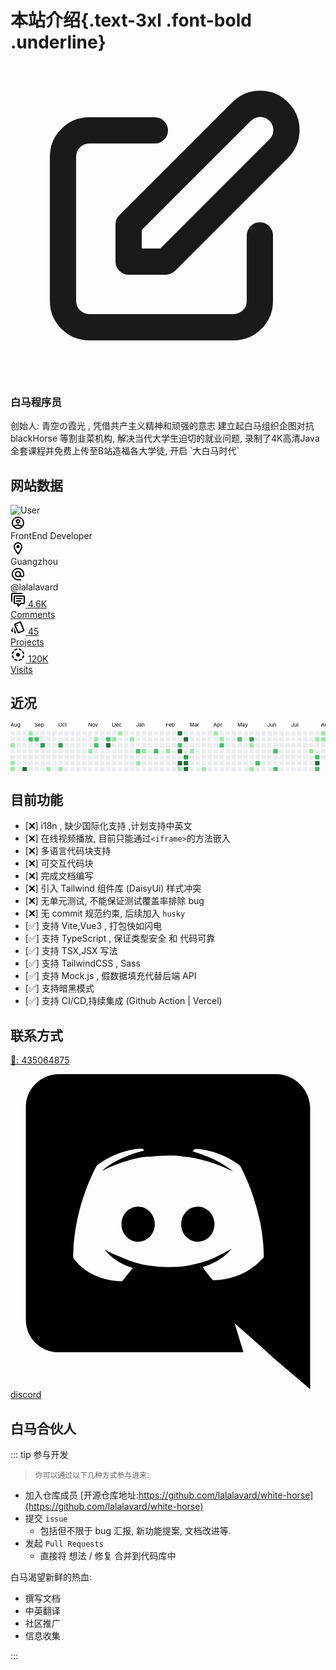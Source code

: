 # 本站介绍{.text-3xl .font-bold .underline}

<div class="my-8 max-w-xs rounded-lg bg-white px-6 py-8 shadow-xl ring-1 ring-slate-900/5 dark:bg-slate-800">
  <div>
    <span class="inline-flex items-center justify-center rounded-md bg-indigo-500 p-2 shadow-lg">
      <svg xmlns="http://www.w3.org/2000/svg" class="h-6 w-6 text-white" fill="none" viewBox="0 0 24 24" stroke="currentColor" stroke-width="2"><path stroke-linecap="round" stroke-linejoin="round" d="M11 5H6a2 2 0 00-2 2v11a2 2 0 002 2h11a2 2 0 002-2v-5m-1.414-9.414a2 2 0 112.828 2.828L11.828 15H9v-2.828l8.586-8.586z" /></svg>
    </span>
  </div>
  <h3 class="mt-5 text-base font-medium tracking-tight text-slate-900 dark:text-white">白马程序员</h3>
  <p class="mt-2 text-sm text-slate-500 dark:text-slate-400">创始人: 青空の霞光 , 凭借共产主义精神和顽强的意志 建立起白马组织企图对抗 blackHorse 等割韭菜机构, 解决当代大学生迫切的就业问题,  录制了<span class="text-lg text-black font-bold">4K高清Java全套课程</span>并免费上传至B站造福各大学徒, 开启 `大白马时代` </p>
</div>

## 网站数据

<div class="flex flex-row rounded-lg border border-gray-200/80 bg-white p-6">
    <div class="relative">
      <img class="w-40 h-30 rounded-md object-cover" src="https://aliyun-bucket1.oss-cn-guangzhou.aliyuncs.com/animate/avatar.jpg"
        alt="User" />
      <div
        class="absolute -right-3 bottom-5 h-5 w-5 sm:top-2 rounded-full border-4 border-white bg-green-400 sm:invisible md:visible"
        title="User is online"></div>
    </div>
    <div class="flex flex-col px-6">
      <div class="my-2 flex flex-row space-x-2">
        <div class="flex flex-row">
          <svg class="mr-2 h-4 w-4 fill-gray-500/80" xmlns="http://www.w3.org/2000/svg"
            xmlns:xlink="http://www.w3.org/1999/xlink" version="1.1" width="24" height="24" viewBox="0 0 24 24">
            <path
              d="M12,2A10,10 0 0,0 2,12A10,10 0 0,0 12,22A10,10 0 0,0 22,12A10,10 0 0,0 12,2M7.07,18.28C7.5,17.38 10.12,16.5 12,16.5C13.88,16.5 16.5,17.38 16.93,18.28C15.57,19.36 13.86,20 12,20C10.14,20 8.43,19.36 7.07,18.28M18.36,16.83C16.93,15.09 13.46,14.5 12,14.5C10.54,14.5 7.07,15.09 5.64,16.83C4.62,15.5 4,13.82 4,12C4,7.59 7.59,4 12,4C16.41,4 20,7.59 20,12C20,13.82 19.38,15.5 18.36,16.83M12,6C10.06,6 8.5,7.56 8.5,9.5C8.5,11.44 10.06,13 12,13C13.94,13 15.5,11.44 15.5,9.5C15.5,7.56 13.94,6 12,6M12,11A1.5,1.5 0 0,1 10.5,9.5A1.5,1.5 0 0,1 12,8A1.5,1.5 0 0,1 13.5,9.5A1.5,1.5 0 0,1 12,11Z" />
            </svg>
          <div class="text-xs text-gray-400/80 hover:text-gray-400">FrontEnd Developer</div>
        </div>
        <div class="flex flex-row">
          <svg class="mr-2 h-4 w-4 fill-gray-500/80" xmlns="http://www.w3.org/2000/svg"
            xmlns:xlink="http://www.w3.org/1999/xlink" version="1.1" width="24" height="24" viewBox="0 0 24 24">
            <path
              d="M12,6.5A2.5,2.5 0 0,1 14.5,9A2.5,2.5 0 0,1 12,11.5A2.5,2.5 0 0,1 9.5,9A2.5,2.5 0 0,1 12,6.5M12,2A7,7 0 0,1 19,9C19,14.25 12,22 12,22C12,22 5,14.25 5,9A7,7 0 0,1 12,2M12,4A5,5 0 0,0 7,9C7,10 7,12 12,18.71C17,12 17,10 17,9A5,5 0 0,0 12,4Z" />
            </svg>
          <div class="text-xs text-gray-400/80 hover:text-gray-400">Guangzhou</div>
        </div>
        <div class="flex flex-row">
          <svg class="mr-2 h-4 w-4 fill-gray-500/80" xmlns="http://www.w3.org/2000/svg"
            xmlns:xlink="http://www.w3.org/1999/xlink" version="1.1" width="24" height="24" viewBox="0 0 24 24">
            <path
              d="M12,15C12.81,15 13.5,14.7 14.11,14.11C14.7,13.5 15,12.81 15,12C15,11.19 14.7,10.5 14.11,9.89C13.5,9.3 12.81,9 12,9C11.19,9 10.5,9.3 9.89,9.89C9.3,10.5 9,11.19 9,12C9,12.81 9.3,13.5 9.89,14.11C10.5,14.7 11.19,15 12,15M12,2C14.75,2 17.1,3 19.05,4.95C21,6.9 22,9.25 22,12V13.45C22,14.45 21.65,15.3 21,16C20.3,16.67 19.5,17 18.5,17C17.3,17 16.31,16.5 15.56,15.5C14.56,16.5 13.38,17 12,17C10.63,17 9.45,16.5 8.46,15.54C7.5,14.55 7,13.38 7,12C7,10.63 7.5,9.45 8.46,8.46C9.45,7.5 10.63,7 12,7C13.38,7 14.55,7.5 15.54,8.46C16.5,9.45 17,10.63 17,12V13.45C17,13.86 17.16,14.22 17.46,14.53C17.76,14.84 18.11,15 18.5,15C18.92,15 19.27,14.84 19.57,14.53C19.87,14.22 20,13.86 20,13.45V12C20,9.81 19.23,7.93 17.65,6.35C16.07,4.77 14.19,4 12,4C9.81,4 7.93,4.77 6.35,6.35C4.77,7.93 4,9.81 4,12C4,14.19 4.77,16.07 6.35,17.65C7.93,19.23 9.81,20 12,20H17V22H12C9.25,22 6.9,21 4.95,19.05C3,17.1 2,14.75 2,12C2,9.25 3,6.9 4.95,4.95C6.9,3 9.25,2 12,2Z" />
            </svg>
          <div class="text-xs text-gray-400/80 hover:text-gray-400">@lalalavard</div>
        </div>
      </div>
      <div class="mt-2 flex flex-row items-center space-x-5">
        <a href="#"
          class="flex h-20 w-40 flex-col items-center justify-center rounded-md border border-dashed border-gray-200 transition-colors duration-100 ease-in-out hover:border-gray-400/80">
          <div class="flex flex-row items-center justify-center">
            <svg class="mr-3 fill-gray-500/95" xmlns="http://www.w3.org/2000/svg"
              xmlns:xlink="http://www.w3.org/1999/xlink" version="1.1" width="24" height="24" viewBox="0 0 24 24">
              <path
                d="M12,23A1,1 0 0,1 11,22V19H7A2,2 0 0,1 5,17V7A2,2 0 0,1 7,5H21A2,2 0 0,1 23,7V17A2,2 0 0,1 21,19H16.9L13.2,22.71C13,22.89 12.76,23 12.5,23H12M13,17V20.08L16.08,17H21V7H7V17H13M3,15H1V3A2,2 0 0,1 3,1H19V3H3V15M9,9H19V11H9V9M9,13H17V15H9V13Z" />
              </svg>
            <span class="font-bold text-gray-600"> 4.6K </span>
          </div>
          <div class="mt-2 text-sm text-gray-400">Comments</div>
        </a>
        <a href="#"
          class="flex h-20 w-40 flex-col items-center justify-center rounded-md border border-dashed border-gray-200 transition-colors duration-100 ease-in-out hover:border-gray-400/80">
          <div class="flex flex-row items-center justify-center">
            <svg class="mr-3 fill-gray-500/95" xmlns="http://www.w3.org/2000/svg"
              xmlns:xlink="http://www.w3.org/1999/xlink" version="1.1" width="24" height="24" viewBox="0 0 24 24">
              <path
                d="M2.5 19.6L3.8 20.2V11.2L1.4 17C1 18.1 1.5 19.2 2.5 19.6M15.2 4.8L20.2 16.8L12.9 19.8L7.9 7.9V7.8L15.2 4.8M15.3 2.8C15 2.8 14.8 2.8 14.5 2.9L7.1 6C6.4 6.3 5.9 7 5.9 7.8C5.9 8 5.9 8.3 6 8.6L11 20.5C11.3 21.3 12 21.7 12.8 21.7C13.1 21.7 13.3 21.7 13.6 21.6L21 18.5C22 18.1 22.5 16.9 22.1 15.9L17.1 4C16.8 3.2 16 2.8 15.3 2.8M10.5 9.9C9.9 9.9 9.5 9.5 9.5 8.9S9.9 7.9 10.5 7.9C11.1 7.9 11.5 8.4 11.5 8.9S11.1 9.9 10.5 9.9M5.9 19.8C5.9 20.9 6.8 21.8 7.9 21.8H9.3L5.9 13.5V19.8Z" />
              </svg>
            <span class="font-bold text-gray-600"> 45 </span>
          </div>
          <div class="mt-2 text-sm text-gray-400">Projects</div>
        </a>
        <a href="#"
          class="flex h-20 w-40 flex-col items-center justify-center rounded-md border border-dashed border-gray-200 transition-colors duration-100 ease-in-out hover:border-gray-400/80">
          <div class="flex flex-row items-center justify-center">
            <svg class="mr-3 fill-gray-500/95" xmlns="http://www.w3.org/2000/svg"
              xmlns:xlink="http://www.w3.org/1999/xlink" version="1.1" width="24" height="24" viewBox="0 0 24 24">
              <path
                d="M5.68,19.74C7.16,20.95 9,21.75 11,21.95V19.93C9.54,19.75 8.21,19.17 7.1,18.31M13,19.93V21.95C15,21.75 16.84,20.95 18.32,19.74L16.89,18.31C15.79,19.17 14.46,19.75 13,19.93M18.31,16.9L19.74,18.33C20.95,16.85 21.75,15 21.95,13H19.93C19.75,14.46 19.17,15.79 18.31,16.9M15,12A3,3 0 0,0 12,9A3,3 0 0,0 9,12A3,3 0 0,0 12,15A3,3 0 0,0 15,12M4.07,13H2.05C2.25,15 3.05,16.84 4.26,18.32L5.69,16.89C4.83,15.79 4.25,14.46 4.07,13M5.69,7.1L4.26,5.68C3.05,7.16 2.25,9 2.05,11H4.07C4.25,9.54 4.83,8.21 5.69,7.1M19.93,11H21.95C21.75,9 20.95,7.16 19.74,5.68L18.31,7.1C19.17,8.21 19.75,9.54 19.93,11M18.32,4.26C16.84,3.05 15,2.25 13,2.05V4.07C14.46,4.25 15.79,4.83 16.9,5.69M11,4.07V2.05C9,2.25 7.16,3.05 5.68,4.26L7.1,5.69C8.21,4.83 9.54,4.25 11,4.07Z" />
              </svg>
            <span class="font-bold text-gray-600">120K </span>
          </div>
          <div class="mt-2 text-sm text-gray-400">Visits</div>
        </a>
      </div>
    </div>
  </div>

<Links />

## 近况

<!-- 需要引入React, 'react-github-calendar' -->

<svg width="844" height="130" viewBox="0 0 844 130" class="react-activity-calendar__calendar styles_calendar__1s6ps"><g class="react-activity-calendar__legend-month" style="font-size: 14px;"><text x="0" alignment-baseline="hanging">Aug</text><text x="64" alignment-baseline="hanging">Sep</text><text x="128" alignment-baseline="hanging">Oct</text><text x="208" alignment-baseline="hanging">Nov</text><text x="272" alignment-baseline="hanging">Dec</text><text x="336" alignment-baseline="hanging">Jan</text><text x="416" alignment-baseline="hanging">Feb</text><text x="480" alignment-baseline="hanging">Mar</text><text x="544" alignment-baseline="hanging">Apr</text><text x="608" alignment-baseline="hanging">May</text><text x="688" alignment-baseline="hanging">Jun</text><text x="752" alignment-baseline="hanging">Jul</text><text x="832" alignment-baseline="hanging">Aug</text></g><g transform="translate(0, 0)"><rect x="0" y="22" width="12" height="12" fill="#ebedf0" rx="2" ry="2" class="styles_block__1oBAV" data-date="2021-08-08"></rect><rect x="0" y="38" width="12" height="12" fill="#ebedf0" rx="2" ry="2" class="styles_block__1oBAV" data-date="2021-08-09"></rect><rect x="0" y="54" width="12" height="12" fill="#9be9a8" rx="2" ry="2" class="styles_block__1oBAV" data-date="2021-08-10"></rect><rect x="0" y="70" width="12" height="12" fill="#ebedf0" rx="2" ry="2" class="styles_block__1oBAV" data-date="2021-08-11"></rect><rect x="0" y="86" width="12" height="12" fill="#ebedf0" rx="2" ry="2" class="styles_block__1oBAV" data-date="2021-08-12"></rect><rect x="0" y="102" width="12" height="12" fill="#9be9a8" rx="2" ry="2" class="styles_block__1oBAV" data-date="2021-08-13"></rect><rect x="0" y="118" width="12" height="12" fill="#9be9a8" rx="2" ry="2" class="styles_block__1oBAV" data-date="2021-08-14"></rect></g><g transform="translate(16, 0)"><rect x="0" y="22" width="12" height="12" fill="#ebedf0" rx="2" ry="2" class="styles_block__1oBAV" data-date="2021-08-15"></rect><rect x="0" y="38" width="12" height="12" fill="#ebedf0" rx="2" ry="2" class="styles_block__1oBAV" data-date="2021-08-16"></rect><rect x="0" y="54" width="12" height="12" fill="#ebedf0" rx="2" ry="2" class="styles_block__1oBAV" data-date="2021-08-17"></rect><rect x="0" y="70" width="12" height="12" fill="#ebedf0" rx="2" ry="2" class="styles_block__1oBAV" data-date="2021-08-18"></rect><rect x="0" y="86" width="12" height="12" fill="#ebedf0" rx="2" ry="2" class="styles_block__1oBAV" data-date="2021-08-19"></rect><rect x="0" y="102" width="12" height="12" fill="#ebedf0" rx="2" ry="2" class="styles_block__1oBAV" data-date="2021-08-20"></rect><rect x="0" y="118" width="12" height="12" fill="#ebedf0" rx="2" ry="2" class="styles_block__1oBAV" data-date="2021-08-21"></rect></g><g transform="translate(32, 0)"><rect x="0" y="22" width="12" height="12" fill="#ebedf0" rx="2" ry="2" class="styles_block__1oBAV" data-date="2021-08-22"></rect><rect x="0" y="38" width="12" height="12" fill="#ebedf0" rx="2" ry="2" class="styles_block__1oBAV" data-date="2021-08-23"></rect><rect x="0" y="54" width="12" height="12" fill="#ebedf0" rx="2" ry="2" class="styles_block__1oBAV" data-date="2021-08-24"></rect><rect x="0" y="70" width="12" height="12" fill="#ebedf0" rx="2" ry="2" class="styles_block__1oBAV" data-date="2021-08-25"></rect><rect x="0" y="86" width="12" height="12" fill="#ebedf0" rx="2" ry="2" class="styles_block__1oBAV" data-date="2021-08-26"></rect><rect x="0" y="102" width="12" height="12" fill="#ebedf0" rx="2" ry="2" class="styles_block__1oBAV" data-date="2021-08-27"></rect><rect x="0" y="118" width="12" height="12" fill="#216e39" rx="2" ry="2" class="styles_block__1oBAV" data-date="2021-08-28"></rect></g><g transform="translate(48, 0)"><rect x="0" y="22" width="12" height="12" fill="#9be9a8" rx="2" ry="2" class="styles_block__1oBAV" data-date="2021-08-29"></rect><rect x="0" y="38" width="12" height="12" fill="#40c463" rx="2" ry="2" class="styles_block__1oBAV" data-date="2021-08-30"></rect><rect x="0" y="54" width="12" height="12" fill="#ebedf0" rx="2" ry="2" class="styles_block__1oBAV" data-date="2021-08-31"></rect><rect x="0" y="70" width="12" height="12" fill="#ebedf0" rx="2" ry="2" class="styles_block__1oBAV" data-date="2021-09-01"></rect><rect x="0" y="86" width="12" height="12" fill="#ebedf0" rx="2" ry="2" class="styles_block__1oBAV" data-date="2021-09-02"></rect><rect x="0" y="102" width="12" height="12" fill="#ebedf0" rx="2" ry="2" class="styles_block__1oBAV" data-date="2021-09-03"></rect><rect x="0" y="118" width="12" height="12" fill="#ebedf0" rx="2" ry="2" class="styles_block__1oBAV" data-date="2021-09-04"></rect></g><g transform="translate(64, 0)"><rect x="0" y="22" width="12" height="12" fill="#ebedf0" rx="2" ry="2" class="styles_block__1oBAV" data-date="2021-09-05"></rect><rect x="0" y="38" width="12" height="12" fill="#40c463" rx="2" ry="2" class="styles_block__1oBAV" data-date="2021-09-06"></rect><rect x="0" y="54" width="12" height="12" fill="#ebedf0" rx="2" ry="2" class="styles_block__1oBAV" data-date="2021-09-07"></rect><rect x="0" y="70" width="12" height="12" fill="#ebedf0" rx="2" ry="2" class="styles_block__1oBAV" data-date="2021-09-08"></rect><rect x="0" y="86" width="12" height="12" fill="#ebedf0" rx="2" ry="2" class="styles_block__1oBAV" data-date="2021-09-09"></rect><rect x="0" y="102" width="12" height="12" fill="#ebedf0" rx="2" ry="2" class="styles_block__1oBAV" data-date="2021-09-10"></rect><rect x="0" y="118" width="12" height="12" fill="#ebedf0" rx="2" ry="2" class="styles_block__1oBAV" data-date="2021-09-11"></rect></g><g transform="translate(80, 0)"><rect x="0" y="22" width="12" height="12" fill="#ebedf0" rx="2" ry="2" class="styles_block__1oBAV" data-date="2021-09-12"></rect><rect x="0" y="38" width="12" height="12" fill="#ebedf0" rx="2" ry="2" class="styles_block__1oBAV" data-date="2021-09-13"></rect><rect x="0" y="54" width="12" height="12" fill="#30a14e" rx="2" ry="2" class="styles_block__1oBAV" data-date="2021-09-14"></rect><rect x="0" y="70" width="12" height="12" fill="#ebedf0" rx="2" ry="2" class="styles_block__1oBAV" data-date="2021-09-15"></rect><rect x="0" y="86" width="12" height="12" fill="#ebedf0" rx="2" ry="2" class="styles_block__1oBAV" data-date="2021-09-16"></rect><rect x="0" y="102" width="12" height="12" fill="#ebedf0" rx="2" ry="2" class="styles_block__1oBAV" data-date="2021-09-17"></rect><rect x="0" y="118" width="12" height="12" fill="#ebedf0" rx="2" ry="2" class="styles_block__1oBAV" data-date="2021-09-18"></rect></g><g transform="translate(96, 0)"><rect x="0" y="22" width="12" height="12" fill="#ebedf0" rx="2" ry="2" class="styles_block__1oBAV" data-date="2021-09-19"></rect><rect x="0" y="38" width="12" height="12" fill="#ebedf0" rx="2" ry="2" class="styles_block__1oBAV" data-date="2021-09-20"></rect><rect x="0" y="54" width="12" height="12" fill="#ebedf0" rx="2" ry="2" class="styles_block__1oBAV" data-date="2021-09-21"></rect><rect x="0" y="70" width="12" height="12" fill="#ebedf0" rx="2" ry="2" class="styles_block__1oBAV" data-date="2021-09-22"></rect><rect x="0" y="86" width="12" height="12" fill="#ebedf0" rx="2" ry="2" class="styles_block__1oBAV" data-date="2021-09-23"></rect><rect x="0" y="102" width="12" height="12" fill="#ebedf0" rx="2" ry="2" class="styles_block__1oBAV" data-date="2021-09-24"></rect><rect x="0" y="118" width="12" height="12" fill="#9be9a8" rx="2" ry="2" class="styles_block__1oBAV" data-date="2021-09-25"></rect></g><g transform="translate(112, 0)"><rect x="0" y="22" width="12" height="12" fill="#ebedf0" rx="2" ry="2" class="styles_block__1oBAV" data-date="2021-09-26"></rect><rect x="0" y="38" width="12" height="12" fill="#ebedf0" rx="2" ry="2" class="styles_block__1oBAV" data-date="2021-09-27"></rect><rect x="0" y="54" width="12" height="12" fill="#ebedf0" rx="2" ry="2" class="styles_block__1oBAV" data-date="2021-09-28"></rect><rect x="0" y="70" width="12" height="12" fill="#ebedf0" rx="2" ry="2" class="styles_block__1oBAV" data-date="2021-09-29"></rect><rect x="0" y="86" width="12" height="12" fill="#ebedf0" rx="2" ry="2" class="styles_block__1oBAV" data-date="2021-09-30"></rect><rect x="0" y="102" width="12" height="12" fill="#ebedf0" rx="2" ry="2" class="styles_block__1oBAV" data-date="2021-10-01"></rect><rect x="0" y="118" width="12" height="12" fill="#ebedf0" rx="2" ry="2" class="styles_block__1oBAV" data-date="2021-10-02"></rect></g><g transform="translate(128, 0)"><rect x="0" y="22" width="12" height="12" fill="#ebedf0" rx="2" ry="2" class="styles_block__1oBAV" data-date="2021-10-03"></rect><rect x="0" y="38" width="12" height="12" fill="#ebedf0" rx="2" ry="2" class="styles_block__1oBAV" data-date="2021-10-04"></rect><rect x="0" y="54" width="12" height="12" fill="#30a14e" rx="2" ry="2" class="styles_block__1oBAV" data-date="2021-10-05"></rect><rect x="0" y="70" width="12" height="12" fill="#ebedf0" rx="2" ry="2" class="styles_block__1oBAV" data-date="2021-10-06"></rect><rect x="0" y="86" width="12" height="12" fill="#ebedf0" rx="2" ry="2" class="styles_block__1oBAV" data-date="2021-10-07"></rect><rect x="0" y="102" width="12" height="12" fill="#ebedf0" rx="2" ry="2" class="styles_block__1oBAV" data-date="2021-10-08"></rect><rect x="0" y="118" width="12" height="12" fill="#9be9a8" rx="2" ry="2" class="styles_block__1oBAV" data-date="2021-10-09"></rect></g><g transform="translate(144, 0)"><rect x="0" y="22" width="12" height="12" fill="#ebedf0" rx="2" ry="2" class="styles_block__1oBAV" data-date="2021-10-10"></rect><rect x="0" y="38" width="12" height="12" fill="#ebedf0" rx="2" ry="2" class="styles_block__1oBAV" data-date="2021-10-11"></rect><rect x="0" y="54" width="12" height="12" fill="#ebedf0" rx="2" ry="2" class="styles_block__1oBAV" data-date="2021-10-12"></rect><rect x="0" y="70" width="12" height="12" fill="#ebedf0" rx="2" ry="2" class="styles_block__1oBAV" data-date="2021-10-13"></rect><rect x="0" y="86" width="12" height="12" fill="#ebedf0" rx="2" ry="2" class="styles_block__1oBAV" data-date="2021-10-14"></rect><rect x="0" y="102" width="12" height="12" fill="#ebedf0" rx="2" ry="2" class="styles_block__1oBAV" data-date="2021-10-15"></rect><rect x="0" y="118" width="12" height="12" fill="#ebedf0" rx="2" ry="2" class="styles_block__1oBAV" data-date="2021-10-16"></rect></g><g transform="translate(160, 0)"><rect x="0" y="22" width="12" height="12" fill="#ebedf0" rx="2" ry="2" class="styles_block__1oBAV" data-date="2021-10-17"></rect><rect x="0" y="38" width="12" height="12" fill="#ebedf0" rx="2" ry="2" class="styles_block__1oBAV" data-date="2021-10-18"></rect><rect x="0" y="54" width="12" height="12" fill="#ebedf0" rx="2" ry="2" class="styles_block__1oBAV" data-date="2021-10-19"></rect><rect x="0" y="70" width="12" height="12" fill="#ebedf0" rx="2" ry="2" class="styles_block__1oBAV" data-date="2021-10-20"></rect><rect x="0" y="86" width="12" height="12" fill="#ebedf0" rx="2" ry="2" class="styles_block__1oBAV" data-date="2021-10-21"></rect><rect x="0" y="102" width="12" height="12" fill="#ebedf0" rx="2" ry="2" class="styles_block__1oBAV" data-date="2021-10-22"></rect><rect x="0" y="118" width="12" height="12" fill="#ebedf0" rx="2" ry="2" class="styles_block__1oBAV" data-date="2021-10-23"></rect></g><g transform="translate(176, 0)"><rect x="0" y="22" width="12" height="12" fill="#ebedf0" rx="2" ry="2" class="styles_block__1oBAV" data-date="2021-10-24"></rect><rect x="0" y="38" width="12" height="12" fill="#ebedf0" rx="2" ry="2" class="styles_block__1oBAV" data-date="2021-10-25"></rect><rect x="0" y="54" width="12" height="12" fill="#ebedf0" rx="2" ry="2" class="styles_block__1oBAV" data-date="2021-10-26"></rect><rect x="0" y="70" width="12" height="12" fill="#ebedf0" rx="2" ry="2" class="styles_block__1oBAV" data-date="2021-10-27"></rect><rect x="0" y="86" width="12" height="12" fill="#ebedf0" rx="2" ry="2" class="styles_block__1oBAV" data-date="2021-10-28"></rect><rect x="0" y="102" width="12" height="12" fill="#ebedf0" rx="2" ry="2" class="styles_block__1oBAV" data-date="2021-10-29"></rect><rect x="0" y="118" width="12" height="12" fill="#ebedf0" rx="2" ry="2" class="styles_block__1oBAV" data-date="2021-10-30"></rect></g><g transform="translate(192, 0)"><rect x="0" y="22" width="12" height="12" fill="#ebedf0" rx="2" ry="2" class="styles_block__1oBAV" data-date="2021-10-31"></rect><rect x="0" y="38" width="12" height="12" fill="#ebedf0" rx="2" ry="2" class="styles_block__1oBAV" data-date="2021-11-01"></rect><rect x="0" y="54" width="12" height="12" fill="#ebedf0" rx="2" ry="2" class="styles_block__1oBAV" data-date="2021-11-02"></rect><rect x="0" y="70" width="12" height="12" fill="#ebedf0" rx="2" ry="2" class="styles_block__1oBAV" data-date="2021-11-03"></rect><rect x="0" y="86" width="12" height="12" fill="#ebedf0" rx="2" ry="2" class="styles_block__1oBAV" data-date="2021-11-04"></rect><rect x="0" y="102" width="12" height="12" fill="#ebedf0" rx="2" ry="2" class="styles_block__1oBAV" data-date="2021-11-05"></rect><rect x="0" y="118" width="12" height="12" fill="#ebedf0" rx="2" ry="2" class="styles_block__1oBAV" data-date="2021-11-06"></rect></g><g transform="translate(208, 0)"><rect x="0" y="22" width="12" height="12" fill="#ebedf0" rx="2" ry="2" class="styles_block__1oBAV" data-date="2021-11-07"></rect><rect x="0" y="38" width="12" height="12" fill="#ebedf0" rx="2" ry="2" class="styles_block__1oBAV" data-date="2021-11-08"></rect><rect x="0" y="54" width="12" height="12" fill="#ebedf0" rx="2" ry="2" class="styles_block__1oBAV" data-date="2021-11-09"></rect><rect x="0" y="70" width="12" height="12" fill="#9be9a8" rx="2" ry="2" class="styles_block__1oBAV" data-date="2021-11-10"></rect><rect x="0" y="86" width="12" height="12" fill="#ebedf0" rx="2" ry="2" class="styles_block__1oBAV" data-date="2021-11-11"></rect><rect x="0" y="102" width="12" height="12" fill="#ebedf0" rx="2" ry="2" class="styles_block__1oBAV" data-date="2021-11-12"></rect><rect x="0" y="118" width="12" height="12" fill="#ebedf0" rx="2" ry="2" class="styles_block__1oBAV" data-date="2021-11-13"></rect></g><g transform="translate(224, 0)"><rect x="0" y="22" width="12" height="12" fill="#ebedf0" rx="2" ry="2" class="styles_block__1oBAV" data-date="2021-11-14"></rect><rect x="0" y="38" width="12" height="12" fill="#9be9a8" rx="2" ry="2" class="styles_block__1oBAV" data-date="2021-11-15"></rect><rect x="0" y="54" width="12" height="12" fill="#40c463" rx="2" ry="2" class="styles_block__1oBAV" data-date="2021-11-16"></rect><rect x="0" y="70" width="12" height="12" fill="#ebedf0" rx="2" ry="2" class="styles_block__1oBAV" data-date="2021-11-17"></rect><rect x="0" y="86" width="12" height="12" fill="#ebedf0" rx="2" ry="2" class="styles_block__1oBAV" data-date="2021-11-18"></rect><rect x="0" y="102" width="12" height="12" fill="#ebedf0" rx="2" ry="2" class="styles_block__1oBAV" data-date="2021-11-19"></rect><rect x="0" y="118" width="12" height="12" fill="#ebedf0" rx="2" ry="2" class="styles_block__1oBAV" data-date="2021-11-20"></rect></g><g transform="translate(240, 0)"><rect x="0" y="22" width="12" height="12" fill="#ebedf0" rx="2" ry="2" class="styles_block__1oBAV" data-date="2021-11-21"></rect><rect x="0" y="38" width="12" height="12" fill="#ebedf0" rx="2" ry="2" class="styles_block__1oBAV" data-date="2021-11-22"></rect><rect x="0" y="54" width="12" height="12" fill="#ebedf0" rx="2" ry="2" class="styles_block__1oBAV" data-date="2021-11-23"></rect><rect x="0" y="70" width="12" height="12" fill="#ebedf0" rx="2" ry="2" class="styles_block__1oBAV" data-date="2021-11-24"></rect><rect x="0" y="86" width="12" height="12" fill="#ebedf0" rx="2" ry="2" class="styles_block__1oBAV" data-date="2021-11-25"></rect><rect x="0" y="102" width="12" height="12" fill="#ebedf0" rx="2" ry="2" class="styles_block__1oBAV" data-date="2021-11-26"></rect><rect x="0" y="118" width="12" height="12" fill="#ebedf0" rx="2" ry="2" class="styles_block__1oBAV" data-date="2021-11-27"></rect></g><g transform="translate(256, 0)"><rect x="0" y="22" width="12" height="12" fill="#ebedf0" rx="2" ry="2" class="styles_block__1oBAV" data-date="2021-11-28"></rect><rect x="0" y="38" width="12" height="12" fill="#40c463" rx="2" ry="2" class="styles_block__1oBAV" data-date="2021-11-29"></rect><rect x="0" y="54" width="12" height="12" fill="#216e39" rx="2" ry="2" class="styles_block__1oBAV" data-date="2021-11-30"></rect><rect x="0" y="70" width="12" height="12" fill="#ebedf0" rx="2" ry="2" class="styles_block__1oBAV" data-date="2021-12-01"></rect><rect x="0" y="86" width="12" height="12" fill="#ebedf0" rx="2" ry="2" class="styles_block__1oBAV" data-date="2021-12-02"></rect><rect x="0" y="102" width="12" height="12" fill="#ebedf0" rx="2" ry="2" class="styles_block__1oBAV" data-date="2021-12-03"></rect><rect x="0" y="118" width="12" height="12" fill="#ebedf0" rx="2" ry="2" class="styles_block__1oBAV" data-date="2021-12-04"></rect></g><g transform="translate(272, 0)"><rect x="0" y="22" width="12" height="12" fill="#ebedf0" rx="2" ry="2" class="styles_block__1oBAV" data-date="2021-12-05"></rect><rect x="0" y="38" width="12" height="12" fill="#9be9a8" rx="2" ry="2" class="styles_block__1oBAV" data-date="2021-12-06"></rect><rect x="0" y="54" width="12" height="12" fill="#ebedf0" rx="2" ry="2" class="styles_block__1oBAV" data-date="2021-12-07"></rect><rect x="0" y="70" width="12" height="12" fill="#ebedf0" rx="2" ry="2" class="styles_block__1oBAV" data-date="2021-12-08"></rect><rect x="0" y="86" width="12" height="12" fill="#ebedf0" rx="2" ry="2" class="styles_block__1oBAV" data-date="2021-12-09"></rect><rect x="0" y="102" width="12" height="12" fill="#ebedf0" rx="2" ry="2" class="styles_block__1oBAV" data-date="2021-12-10"></rect><rect x="0" y="118" width="12" height="12" fill="#ebedf0" rx="2" ry="2" class="styles_block__1oBAV" data-date="2021-12-11"></rect></g><g transform="translate(288, 0)"><rect x="0" y="22" width="12" height="12" fill="#9be9a8" rx="2" ry="2" class="styles_block__1oBAV" data-date="2021-12-12"></rect><rect x="0" y="38" width="12" height="12" fill="#ebedf0" rx="2" ry="2" class="styles_block__1oBAV" data-date="2021-12-13"></rect><rect x="0" y="54" width="12" height="12" fill="#ebedf0" rx="2" ry="2" class="styles_block__1oBAV" data-date="2021-12-14"></rect><rect x="0" y="70" width="12" height="12" fill="#ebedf0" rx="2" ry="2" class="styles_block__1oBAV" data-date="2021-12-15"></rect><rect x="0" y="86" width="12" height="12" fill="#ebedf0" rx="2" ry="2" class="styles_block__1oBAV" data-date="2021-12-16"></rect><rect x="0" y="102" width="12" height="12" fill="#ebedf0" rx="2" ry="2" class="styles_block__1oBAV" data-date="2021-12-17"></rect><rect x="0" y="118" width="12" height="12" fill="#ebedf0" rx="2" ry="2" class="styles_block__1oBAV" data-date="2021-12-18"></rect></g><g transform="translate(304, 0)"><rect x="0" y="22" width="12" height="12" fill="#ebedf0" rx="2" ry="2" class="styles_block__1oBAV" data-date="2021-12-19"></rect><rect x="0" y="38" width="12" height="12" fill="#ebedf0" rx="2" ry="2" class="styles_block__1oBAV" data-date="2021-12-20"></rect><rect x="0" y="54" width="12" height="12" fill="#ebedf0" rx="2" ry="2" class="styles_block__1oBAV" data-date="2021-12-21"></rect><rect x="0" y="70" width="12" height="12" fill="#ebedf0" rx="2" ry="2" class="styles_block__1oBAV" data-date="2021-12-22"></rect><rect x="0" y="86" width="12" height="12" fill="#ebedf0" rx="2" ry="2" class="styles_block__1oBAV" data-date="2021-12-23"></rect><rect x="0" y="102" width="12" height="12" fill="#ebedf0" rx="2" ry="2" class="styles_block__1oBAV" data-date="2021-12-24"></rect><rect x="0" y="118" width="12" height="12" fill="#ebedf0" rx="2" ry="2" class="styles_block__1oBAV" data-date="2021-12-25"></rect></g><g transform="translate(320, 0)"><rect x="0" y="22" width="12" height="12" fill="#ebedf0" rx="2" ry="2" class="styles_block__1oBAV" data-date="2021-12-26"></rect><rect x="0" y="38" width="12" height="12" fill="#9be9a8" rx="2" ry="2" class="styles_block__1oBAV" data-date="2021-12-27"></rect><rect x="0" y="54" width="12" height="12" fill="#ebedf0" rx="2" ry="2" class="styles_block__1oBAV" data-date="2021-12-28"></rect><rect x="0" y="70" width="12" height="12" fill="#ebedf0" rx="2" ry="2" class="styles_block__1oBAV" data-date="2021-12-29"></rect><rect x="0" y="86" width="12" height="12" fill="#ebedf0" rx="2" ry="2" class="styles_block__1oBAV" data-date="2021-12-30"></rect><rect x="0" y="102" width="12" height="12" fill="#ebedf0" rx="2" ry="2" class="styles_block__1oBAV" data-date="2021-12-31"></rect><rect x="0" y="118" width="12" height="12" fill="#ebedf0" rx="2" ry="2" class="styles_block__1oBAV" data-date="2022-01-01"></rect></g><g transform="translate(336, 0)"><rect x="0" y="22" width="12" height="12" fill="#ebedf0" rx="2" ry="2" class="styles_block__1oBAV" data-date="2022-01-02"></rect><rect x="0" y="38" width="12" height="12" fill="#ebedf0" rx="2" ry="2" class="styles_block__1oBAV" data-date="2022-01-03"></rect><rect x="0" y="54" width="12" height="12" fill="#ebedf0" rx="2" ry="2" class="styles_block__1oBAV" data-date="2022-01-04"></rect><rect x="0" y="70" width="12" height="12" fill="#40c463" rx="2" ry="2" class="styles_block__1oBAV" data-date="2022-01-05"></rect><rect x="0" y="86" width="12" height="12" fill="#ebedf0" rx="2" ry="2" class="styles_block__1oBAV" data-date="2022-01-06"></rect><rect x="0" y="102" width="12" height="12" fill="#9be9a8" rx="2" ry="2" class="styles_block__1oBAV" data-date="2022-01-07"></rect><rect x="0" y="118" width="12" height="12" fill="#ebedf0" rx="2" ry="2" class="styles_block__1oBAV" data-date="2022-01-08"></rect></g><g transform="translate(352, 0)"><rect x="0" y="22" width="12" height="12" fill="#ebedf0" rx="2" ry="2" class="styles_block__1oBAV" data-date="2022-01-09"></rect><rect x="0" y="38" width="12" height="12" fill="#ebedf0" rx="2" ry="2" class="styles_block__1oBAV" data-date="2022-01-10"></rect><rect x="0" y="54" width="12" height="12" fill="#ebedf0" rx="2" ry="2" class="styles_block__1oBAV" data-date="2022-01-11"></rect><rect x="0" y="70" width="12" height="12" fill="#9be9a8" rx="2" ry="2" class="styles_block__1oBAV" data-date="2022-01-12"></rect><rect x="0" y="86" width="12" height="12" fill="#ebedf0" rx="2" ry="2" class="styles_block__1oBAV" data-date="2022-01-13"></rect><rect x="0" y="102" width="12" height="12" fill="#ebedf0" rx="2" ry="2" class="styles_block__1oBAV" data-date="2022-01-14"></rect><rect x="0" y="118" width="12" height="12" fill="#ebedf0" rx="2" ry="2" class="styles_block__1oBAV" data-date="2022-01-15"></rect></g><g transform="translate(368, 0)"><rect x="0" y="22" width="12" height="12" fill="#ebedf0" rx="2" ry="2" class="styles_block__1oBAV" data-date="2022-01-16"></rect><rect x="0" y="38" width="12" height="12" fill="#ebedf0" rx="2" ry="2" class="styles_block__1oBAV" data-date="2022-01-17"></rect><rect x="0" y="54" width="12" height="12" fill="#ebedf0" rx="2" ry="2" class="styles_block__1oBAV" data-date="2022-01-18"></rect><rect x="0" y="70" width="12" height="12" fill="#ebedf0" rx="2" ry="2" class="styles_block__1oBAV" data-date="2022-01-19"></rect><rect x="0" y="86" width="12" height="12" fill="#ebedf0" rx="2" ry="2" class="styles_block__1oBAV" data-date="2022-01-20"></rect><rect x="0" y="102" width="12" height="12" fill="#ebedf0" rx="2" ry="2" class="styles_block__1oBAV" data-date="2022-01-21"></rect><rect x="0" y="118" width="12" height="12" fill="#ebedf0" rx="2" ry="2" class="styles_block__1oBAV" data-date="2022-01-22"></rect></g><g transform="translate(384, 0)"><rect x="0" y="22" width="12" height="12" fill="#ebedf0" rx="2" ry="2" class="styles_block__1oBAV" data-date="2022-01-23"></rect><rect x="0" y="38" width="12" height="12" fill="#ebedf0" rx="2" ry="2" class="styles_block__1oBAV" data-date="2022-01-24"></rect><rect x="0" y="54" width="12" height="12" fill="#ebedf0" rx="2" ry="2" class="styles_block__1oBAV" data-date="2022-01-25"></rect><rect x="0" y="70" width="12" height="12" fill="#40c463" rx="2" ry="2" class="styles_block__1oBAV" data-date="2022-01-26"></rect><rect x="0" y="86" width="12" height="12" fill="#ebedf0" rx="2" ry="2" class="styles_block__1oBAV" data-date="2022-01-27"></rect><rect x="0" y="102" width="12" height="12" fill="#ebedf0" rx="2" ry="2" class="styles_block__1oBAV" data-date="2022-01-28"></rect><rect x="0" y="118" width="12" height="12" fill="#ebedf0" rx="2" ry="2" class="styles_block__1oBAV" data-date="2022-01-29"></rect></g><g transform="translate(400, 0)"><rect x="0" y="22" width="12" height="12" fill="#ebedf0" rx="2" ry="2" class="styles_block__1oBAV" data-date="2022-01-30"></rect><rect x="0" y="38" width="12" height="12" fill="#ebedf0" rx="2" ry="2" class="styles_block__1oBAV" data-date="2022-01-31"></rect><rect x="0" y="54" width="12" height="12" fill="#ebedf0" rx="2" ry="2" class="styles_block__1oBAV" data-date="2022-02-01"></rect><rect x="0" y="70" width="12" height="12" fill="#ebedf0" rx="2" ry="2" class="styles_block__1oBAV" data-date="2022-02-02"></rect><rect x="0" y="86" width="12" height="12" fill="#ebedf0" rx="2" ry="2" class="styles_block__1oBAV" data-date="2022-02-03"></rect><rect x="0" y="102" width="12" height="12" fill="#ebedf0" rx="2" ry="2" class="styles_block__1oBAV" data-date="2022-02-04"></rect><rect x="0" y="118" width="12" height="12" fill="#ebedf0" rx="2" ry="2" class="styles_block__1oBAV" data-date="2022-02-05"></rect></g><g transform="translate(416, 0)"><rect x="0" y="22" width="12" height="12" fill="#ebedf0" rx="2" ry="2" class="styles_block__1oBAV" data-date="2022-02-06"></rect><rect x="0" y="38" width="12" height="12" fill="#ebedf0" rx="2" ry="2" class="styles_block__1oBAV" data-date="2022-02-07"></rect><rect x="0" y="54" width="12" height="12" fill="#ebedf0" rx="2" ry="2" class="styles_block__1oBAV" data-date="2022-02-08"></rect><rect x="0" y="70" width="12" height="12" fill="#9be9a8" rx="2" ry="2" class="styles_block__1oBAV" data-date="2022-02-09"></rect><rect x="0" y="86" width="12" height="12" fill="#ebedf0" rx="2" ry="2" class="styles_block__1oBAV" data-date="2022-02-10"></rect><rect x="0" y="102" width="12" height="12" fill="#ebedf0" rx="2" ry="2" class="styles_block__1oBAV" data-date="2022-02-11"></rect><rect x="0" y="118" width="12" height="12" fill="#ebedf0" rx="2" ry="2" class="styles_block__1oBAV" data-date="2022-02-12"></rect></g><g transform="translate(432, 0)"><rect x="0" y="22" width="12" height="12" fill="#ebedf0" rx="2" ry="2" class="styles_block__1oBAV" data-date="2022-02-13"></rect><rect x="0" y="38" width="12" height="12" fill="#ebedf0" rx="2" ry="2" class="styles_block__1oBAV" data-date="2022-02-14"></rect><rect x="0" y="54" width="12" height="12" fill="#ebedf0" rx="2" ry="2" class="styles_block__1oBAV" data-date="2022-02-15"></rect><rect x="0" y="70" width="12" height="12" fill="#ebedf0" rx="2" ry="2" class="styles_block__1oBAV" data-date="2022-02-16"></rect><rect x="0" y="86" width="12" height="12" fill="#ebedf0" rx="2" ry="2" class="styles_block__1oBAV" data-date="2022-02-17"></rect><rect x="0" y="102" width="12" height="12" fill="#ebedf0" rx="2" ry="2" class="styles_block__1oBAV" data-date="2022-02-18"></rect><rect x="0" y="118" width="12" height="12" fill="#ebedf0" rx="2" ry="2" class="styles_block__1oBAV" data-date="2022-02-19"></rect></g><g transform="translate(448, 0)"><rect x="0" y="22" width="12" height="12" fill="#216e39" rx="2" ry="2" class="styles_block__1oBAV" data-date="2022-02-20"></rect><rect x="0" y="38" width="12" height="12" fill="#ebedf0" rx="2" ry="2" class="styles_block__1oBAV" data-date="2022-02-21"></rect><rect x="0" y="54" width="12" height="12" fill="#40c463" rx="2" ry="2" class="styles_block__1oBAV" data-date="2022-02-22"></rect><rect x="0" y="70" width="12" height="12" fill="#216e39" rx="2" ry="2" class="styles_block__1oBAV" data-date="2022-02-23"></rect><rect x="0" y="86" width="12" height="12" fill="#ebedf0" rx="2" ry="2" class="styles_block__1oBAV" data-date="2022-02-24"></rect><rect x="0" y="102" width="12" height="12" fill="#216e39" rx="2" ry="2" class="styles_block__1oBAV" data-date="2022-02-25"></rect><rect x="0" y="118" width="12" height="12" fill="#9be9a8" rx="2" ry="2" class="styles_block__1oBAV" data-date="2022-02-26"></rect></g><g transform="translate(464, 0)"><rect x="0" y="22" width="12" height="12" fill="#ebedf0" rx="2" ry="2" class="styles_block__1oBAV" data-date="2022-02-27"></rect><rect x="0" y="38" width="12" height="12" fill="#216e39" rx="2" ry="2" class="styles_block__1oBAV" data-date="2022-02-28"></rect><rect x="0" y="54" width="12" height="12" fill="#ebedf0" rx="2" ry="2" class="styles_block__1oBAV" data-date="2022-03-01"></rect><rect x="0" y="70" width="12" height="12" fill="#ebedf0" rx="2" ry="2" class="styles_block__1oBAV" data-date="2022-03-02"></rect><rect x="0" y="86" width="12" height="12" fill="#30a14e" rx="2" ry="2" class="styles_block__1oBAV" data-date="2022-03-03"></rect><rect x="0" y="102" width="12" height="12" fill="#216e39" rx="2" ry="2" class="styles_block__1oBAV" data-date="2022-03-04"></rect><rect x="0" y="118" width="12" height="12" fill="#216e39" rx="2" ry="2" class="styles_block__1oBAV" data-date="2022-03-05"></rect></g><g transform="translate(480, 0)"><rect x="0" y="22" width="12" height="12" fill="#ebedf0" rx="2" ry="2" class="styles_block__1oBAV" data-date="2022-03-06"></rect><rect x="0" y="38" width="12" height="12" fill="#ebedf0" rx="2" ry="2" class="styles_block__1oBAV" data-date="2022-03-07"></rect><rect x="0" y="54" width="12" height="12" fill="#ebedf0" rx="2" ry="2" class="styles_block__1oBAV" data-date="2022-03-08"></rect><rect x="0" y="70" width="12" height="12" fill="#9be9a8" rx="2" ry="2" class="styles_block__1oBAV" data-date="2022-03-09"></rect><rect x="0" y="86" width="12" height="12" fill="#ebedf0" rx="2" ry="2" class="styles_block__1oBAV" data-date="2022-03-10"></rect><rect x="0" y="102" width="12" height="12" fill="#ebedf0" rx="2" ry="2" class="styles_block__1oBAV" data-date="2022-03-11"></rect><rect x="0" y="118" width="12" height="12" fill="#ebedf0" rx="2" ry="2" class="styles_block__1oBAV" data-date="2022-03-12"></rect></g><g transform="translate(496, 0)"><rect x="0" y="22" width="12" height="12" fill="#ebedf0" rx="2" ry="2" class="styles_block__1oBAV" data-date="2022-03-13"></rect><rect x="0" y="38" width="12" height="12" fill="#ebedf0" rx="2" ry="2" class="styles_block__1oBAV" data-date="2022-03-14"></rect><rect x="0" y="54" width="12" height="12" fill="#ebedf0" rx="2" ry="2" class="styles_block__1oBAV" data-date="2022-03-15"></rect><rect x="0" y="70" width="12" height="12" fill="#ebedf0" rx="2" ry="2" class="styles_block__1oBAV" data-date="2022-03-16"></rect><rect x="0" y="86" width="12" height="12" fill="#ebedf0" rx="2" ry="2" class="styles_block__1oBAV" data-date="2022-03-17"></rect><rect x="0" y="102" width="12" height="12" fill="#ebedf0" rx="2" ry="2" class="styles_block__1oBAV" data-date="2022-03-18"></rect><rect x="0" y="118" width="12" height="12" fill="#ebedf0" rx="2" ry="2" class="styles_block__1oBAV" data-date="2022-03-19"></rect></g><g transform="translate(512, 0)"><rect x="0" y="22" width="12" height="12" fill="#ebedf0" rx="2" ry="2" class="styles_block__1oBAV" data-date="2022-03-20"></rect><rect x="0" y="38" width="12" height="12" fill="#ebedf0" rx="2" ry="2" class="styles_block__1oBAV" data-date="2022-03-21"></rect><rect x="0" y="54" width="12" height="12" fill="#ebedf0" rx="2" ry="2" class="styles_block__1oBAV" data-date="2022-03-22"></rect><rect x="0" y="70" width="12" height="12" fill="#ebedf0" rx="2" ry="2" class="styles_block__1oBAV" data-date="2022-03-23"></rect><rect x="0" y="86" width="12" height="12" fill="#ebedf0" rx="2" ry="2" class="styles_block__1oBAV" data-date="2022-03-24"></rect><rect x="0" y="102" width="12" height="12" fill="#ebedf0" rx="2" ry="2" class="styles_block__1oBAV" data-date="2022-03-25"></rect><rect x="0" y="118" width="12" height="12" fill="#9be9a8" rx="2" ry="2" class="styles_block__1oBAV" data-date="2022-03-26"></rect></g><g transform="translate(528, 0)"><rect x="0" y="22" width="12" height="12" fill="#ebedf0" rx="2" ry="2" class="styles_block__1oBAV" data-date="2022-03-27"></rect><rect x="0" y="38" width="12" height="12" fill="#ebedf0" rx="2" ry="2" class="styles_block__1oBAV" data-date="2022-03-28"></rect><rect x="0" y="54" width="12" height="12" fill="#ebedf0" rx="2" ry="2" class="styles_block__1oBAV" data-date="2022-03-29"></rect><rect x="0" y="70" width="12" height="12" fill="#ebedf0" rx="2" ry="2" class="styles_block__1oBAV" data-date="2022-03-30"></rect><rect x="0" y="86" width="12" height="12" fill="#ebedf0" rx="2" ry="2" class="styles_block__1oBAV" data-date="2022-03-31"></rect><rect x="0" y="102" width="12" height="12" fill="#ebedf0" rx="2" ry="2" class="styles_block__1oBAV" data-date="2022-04-01"></rect><rect x="0" y="118" width="12" height="12" fill="#ebedf0" rx="2" ry="2" class="styles_block__1oBAV" data-date="2022-04-02"></rect></g><g transform="translate(544, 0)"><rect x="0" y="22" width="12" height="12" fill="#9be9a8" rx="2" ry="2" class="styles_block__1oBAV" data-date="2022-04-03"></rect><rect x="0" y="38" width="12" height="12" fill="#ebedf0" rx="2" ry="2" class="styles_block__1oBAV" data-date="2022-04-04"></rect><rect x="0" y="54" width="12" height="12" fill="#ebedf0" rx="2" ry="2" class="styles_block__1oBAV" data-date="2022-04-05"></rect><rect x="0" y="70" width="12" height="12" fill="#ebedf0" rx="2" ry="2" class="styles_block__1oBAV" data-date="2022-04-06"></rect><rect x="0" y="86" width="12" height="12" fill="#ebedf0" rx="2" ry="2" class="styles_block__1oBAV" data-date="2022-04-07"></rect><rect x="0" y="102" width="12" height="12" fill="#ebedf0" rx="2" ry="2" class="styles_block__1oBAV" data-date="2022-04-08"></rect><rect x="0" y="118" width="12" height="12" fill="#ebedf0" rx="2" ry="2" class="styles_block__1oBAV" data-date="2022-04-09"></rect></g><g transform="translate(560, 0)"><rect x="0" y="22" width="12" height="12" fill="#ebedf0" rx="2" ry="2" class="styles_block__1oBAV" data-date="2022-04-10"></rect><rect x="0" y="38" width="12" height="12" fill="#9be9a8" rx="2" ry="2" class="styles_block__1oBAV" data-date="2022-04-11"></rect><rect x="0" y="54" width="12" height="12" fill="#40c463" rx="2" ry="2" class="styles_block__1oBAV" data-date="2022-04-12"></rect><rect x="0" y="70" width="12" height="12" fill="#ebedf0" rx="2" ry="2" class="styles_block__1oBAV" data-date="2022-04-13"></rect><rect x="0" y="86" width="12" height="12" fill="#ebedf0" rx="2" ry="2" class="styles_block__1oBAV" data-date="2022-04-14"></rect><rect x="0" y="102" width="12" height="12" fill="#ebedf0" rx="2" ry="2" class="styles_block__1oBAV" data-date="2022-04-15"></rect><rect x="0" y="118" width="12" height="12" fill="#ebedf0" rx="2" ry="2" class="styles_block__1oBAV" data-date="2022-04-16"></rect></g><g transform="translate(576, 0)"><rect x="0" y="22" width="12" height="12" fill="#ebedf0" rx="2" ry="2" class="styles_block__1oBAV" data-date="2022-04-17"></rect><rect x="0" y="38" width="12" height="12" fill="#ebedf0" rx="2" ry="2" class="styles_block__1oBAV" data-date="2022-04-18"></rect><rect x="0" y="54" width="12" height="12" fill="#ebedf0" rx="2" ry="2" class="styles_block__1oBAV" data-date="2022-04-19"></rect><rect x="0" y="70" width="12" height="12" fill="#ebedf0" rx="2" ry="2" class="styles_block__1oBAV" data-date="2022-04-20"></rect><rect x="0" y="86" width="12" height="12" fill="#ebedf0" rx="2" ry="2" class="styles_block__1oBAV" data-date="2022-04-21"></rect><rect x="0" y="102" width="12" height="12" fill="#ebedf0" rx="2" ry="2" class="styles_block__1oBAV" data-date="2022-04-22"></rect><rect x="0" y="118" width="12" height="12" fill="#ebedf0" rx="2" ry="2" class="styles_block__1oBAV" data-date="2022-04-23"></rect></g><g transform="translate(592, 0)"><rect x="0" y="22" width="12" height="12" fill="#ebedf0" rx="2" ry="2" class="styles_block__1oBAV" data-date="2022-04-24"></rect><rect x="0" y="38" width="12" height="12" fill="#ebedf0" rx="2" ry="2" class="styles_block__1oBAV" data-date="2022-04-25"></rect><rect x="0" y="54" width="12" height="12" fill="#ebedf0" rx="2" ry="2" class="styles_block__1oBAV" data-date="2022-04-26"></rect><rect x="0" y="70" width="12" height="12" fill="#ebedf0" rx="2" ry="2" class="styles_block__1oBAV" data-date="2022-04-27"></rect><rect x="0" y="86" width="12" height="12" fill="#ebedf0" rx="2" ry="2" class="styles_block__1oBAV" data-date="2022-04-28"></rect><rect x="0" y="102" width="12" height="12" fill="#ebedf0" rx="2" ry="2" class="styles_block__1oBAV" data-date="2022-04-29"></rect><rect x="0" y="118" width="12" height="12" fill="#ebedf0" rx="2" ry="2" class="styles_block__1oBAV" data-date="2022-04-30"></rect></g><g transform="translate(608, 0)"><rect x="0" y="22" width="12" height="12" fill="#ebedf0" rx="2" ry="2" class="styles_block__1oBAV" data-date="2022-05-01"></rect><rect x="0" y="38" width="12" height="12" fill="#40c463" rx="2" ry="2" class="styles_block__1oBAV" data-date="2022-05-02"></rect><rect x="0" y="54" width="12" height="12" fill="#ebedf0" rx="2" ry="2" class="styles_block__1oBAV" data-date="2022-05-03"></rect><rect x="0" y="70" width="12" height="12" fill="#ebedf0" rx="2" ry="2" class="styles_block__1oBAV" data-date="2022-05-04"></rect><rect x="0" y="86" width="12" height="12" fill="#ebedf0" rx="2" ry="2" class="styles_block__1oBAV" data-date="2022-05-05"></rect><rect x="0" y="102" width="12" height="12" fill="#ebedf0" rx="2" ry="2" class="styles_block__1oBAV" data-date="2022-05-06"></rect><rect x="0" y="118" width="12" height="12" fill="#ebedf0" rx="2" ry="2" class="styles_block__1oBAV" data-date="2022-05-07"></rect></g><g transform="translate(624, 0)"><rect x="0" y="22" width="12" height="12" fill="#ebedf0" rx="2" ry="2" class="styles_block__1oBAV" data-date="2022-05-08"></rect><rect x="0" y="38" width="12" height="12" fill="#ebedf0" rx="2" ry="2" class="styles_block__1oBAV" data-date="2022-05-09"></rect><rect x="0" y="54" width="12" height="12" fill="#ebedf0" rx="2" ry="2" class="styles_block__1oBAV" data-date="2022-05-10"></rect><rect x="0" y="70" width="12" height="12" fill="#ebedf0" rx="2" ry="2" class="styles_block__1oBAV" data-date="2022-05-11"></rect><rect x="0" y="86" width="12" height="12" fill="#ebedf0" rx="2" ry="2" class="styles_block__1oBAV" data-date="2022-05-12"></rect><rect x="0" y="102" width="12" height="12" fill="#ebedf0" rx="2" ry="2" class="styles_block__1oBAV" data-date="2022-05-13"></rect><rect x="0" y="118" width="12" height="12" fill="#ebedf0" rx="2" ry="2" class="styles_block__1oBAV" data-date="2022-05-14"></rect></g><g transform="translate(640, 0)"><rect x="0" y="22" width="12" height="12" fill="#ebedf0" rx="2" ry="2" class="styles_block__1oBAV" data-date="2022-05-15"></rect><rect x="0" y="38" width="12" height="12" fill="#30a14e" rx="2" ry="2" class="styles_block__1oBAV" data-date="2022-05-16"></rect><rect x="0" y="54" width="12" height="12" fill="#9be9a8" rx="2" ry="2" class="styles_block__1oBAV" data-date="2022-05-17"></rect><rect x="0" y="70" width="12" height="12" fill="#ebedf0" rx="2" ry="2" class="styles_block__1oBAV" data-date="2022-05-18"></rect><rect x="0" y="86" width="12" height="12" fill="#ebedf0" rx="2" ry="2" class="styles_block__1oBAV" data-date="2022-05-19"></rect><rect x="0" y="102" width="12" height="12" fill="#ebedf0" rx="2" ry="2" class="styles_block__1oBAV" data-date="2022-05-20"></rect><rect x="0" y="118" width="12" height="12" fill="#9be9a8" rx="2" ry="2" class="styles_block__1oBAV" data-date="2022-05-21"></rect></g><g transform="translate(656, 0)"><rect x="0" y="22" width="12" height="12" fill="#ebedf0" rx="2" ry="2" class="styles_block__1oBAV" data-date="2022-05-22"></rect><rect x="0" y="38" width="12" height="12" fill="#ebedf0" rx="2" ry="2" class="styles_block__1oBAV" data-date="2022-05-23"></rect><rect x="0" y="54" width="12" height="12" fill="#ebedf0" rx="2" ry="2" class="styles_block__1oBAV" data-date="2022-05-24"></rect><rect x="0" y="70" width="12" height="12" fill="#ebedf0" rx="2" ry="2" class="styles_block__1oBAV" data-date="2022-05-25"></rect><rect x="0" y="86" width="12" height="12" fill="#ebedf0" rx="2" ry="2" class="styles_block__1oBAV" data-date="2022-05-26"></rect><rect x="0" y="102" width="12" height="12" fill="#40c463" rx="2" ry="2" class="styles_block__1oBAV" data-date="2022-05-27"></rect><rect x="0" y="118" width="12" height="12" fill="#ebedf0" rx="2" ry="2" class="styles_block__1oBAV" data-date="2022-05-28"></rect></g><g transform="translate(672, 0)"><rect x="0" y="22" width="12" height="12" fill="#ebedf0" rx="2" ry="2" class="styles_block__1oBAV" data-date="2022-05-29"></rect><rect x="0" y="38" width="12" height="12" fill="#ebedf0" rx="2" ry="2" class="styles_block__1oBAV" data-date="2022-05-30"></rect><rect x="0" y="54" width="12" height="12" fill="#ebedf0" rx="2" ry="2" class="styles_block__1oBAV" data-date="2022-05-31"></rect><rect x="0" y="70" width="12" height="12" fill="#ebedf0" rx="2" ry="2" class="styles_block__1oBAV" data-date="2022-06-01"></rect><rect x="0" y="86" width="12" height="12" fill="#ebedf0" rx="2" ry="2" class="styles_block__1oBAV" data-date="2022-06-02"></rect><rect x="0" y="102" width="12" height="12" fill="#ebedf0" rx="2" ry="2" class="styles_block__1oBAV" data-date="2022-06-03"></rect><rect x="0" y="118" width="12" height="12" fill="#ebedf0" rx="2" ry="2" class="styles_block__1oBAV" data-date="2022-06-04"></rect></g><g transform="translate(688, 0)"><rect x="0" y="22" width="12" height="12" fill="#ebedf0" rx="2" ry="2" class="styles_block__1oBAV" data-date="2022-06-05"></rect><rect x="0" y="38" width="12" height="12" fill="#ebedf0" rx="2" ry="2" class="styles_block__1oBAV" data-date="2022-06-06"></rect><rect x="0" y="54" width="12" height="12" fill="#ebedf0" rx="2" ry="2" class="styles_block__1oBAV" data-date="2022-06-07"></rect><rect x="0" y="70" width="12" height="12" fill="#ebedf0" rx="2" ry="2" class="styles_block__1oBAV" data-date="2022-06-08"></rect><rect x="0" y="86" width="12" height="12" fill="#ebedf0" rx="2" ry="2" class="styles_block__1oBAV" data-date="2022-06-09"></rect><rect x="0" y="102" width="12" height="12" fill="#ebedf0" rx="2" ry="2" class="styles_block__1oBAV" data-date="2022-06-10"></rect><rect x="0" y="118" width="12" height="12" fill="#ebedf0" rx="2" ry="2" class="styles_block__1oBAV" data-date="2022-06-11"></rect></g><g transform="translate(704, 0)"><rect x="0" y="22" width="12" height="12" fill="#ebedf0" rx="2" ry="2" class="styles_block__1oBAV" data-date="2022-06-12"></rect><rect x="0" y="38" width="12" height="12" fill="#ebedf0" rx="2" ry="2" class="styles_block__1oBAV" data-date="2022-06-13"></rect><rect x="0" y="54" width="12" height="12" fill="#ebedf0" rx="2" ry="2" class="styles_block__1oBAV" data-date="2022-06-14"></rect><rect x="0" y="70" width="12" height="12" fill="#40c463" rx="2" ry="2" class="styles_block__1oBAV" data-date="2022-06-15"></rect><rect x="0" y="86" width="12" height="12" fill="#ebedf0" rx="2" ry="2" class="styles_block__1oBAV" data-date="2022-06-16"></rect><rect x="0" y="102" width="12" height="12" fill="#ebedf0" rx="2" ry="2" class="styles_block__1oBAV" data-date="2022-06-17"></rect><rect x="0" y="118" width="12" height="12" fill="#40c463" rx="2" ry="2" class="styles_block__1oBAV" data-date="2022-06-18"></rect></g><g transform="translate(720, 0)"><rect x="0" y="22" width="12" height="12" fill="#ebedf0" rx="2" ry="2" class="styles_block__1oBAV" data-date="2022-06-19"></rect><rect x="0" y="38" width="12" height="12" fill="#ebedf0" rx="2" ry="2" class="styles_block__1oBAV" data-date="2022-06-20"></rect><rect x="0" y="54" width="12" height="12" fill="#ebedf0" rx="2" ry="2" class="styles_block__1oBAV" data-date="2022-06-21"></rect><rect x="0" y="70" width="12" height="12" fill="#ebedf0" rx="2" ry="2" class="styles_block__1oBAV" data-date="2022-06-22"></rect><rect x="0" y="86" width="12" height="12" fill="#ebedf0" rx="2" ry="2" class="styles_block__1oBAV" data-date="2022-06-23"></rect><rect x="0" y="102" width="12" height="12" fill="#ebedf0" rx="2" ry="2" class="styles_block__1oBAV" data-date="2022-06-24"></rect><rect x="0" y="118" width="12" height="12" fill="#ebedf0" rx="2" ry="2" class="styles_block__1oBAV" data-date="2022-06-25"></rect></g><g transform="translate(736, 0)"><rect x="0" y="22" width="12" height="12" fill="#ebedf0" rx="2" ry="2" class="styles_block__1oBAV" data-date="2022-06-26"></rect><rect x="0" y="38" width="12" height="12" fill="#ebedf0" rx="2" ry="2" class="styles_block__1oBAV" data-date="2022-06-27"></rect><rect x="0" y="54" width="12" height="12" fill="#ebedf0" rx="2" ry="2" class="styles_block__1oBAV" data-date="2022-06-28"></rect><rect x="0" y="70" width="12" height="12" fill="#ebedf0" rx="2" ry="2" class="styles_block__1oBAV" data-date="2022-06-29"></rect><rect x="0" y="86" width="12" height="12" fill="#ebedf0" rx="2" ry="2" class="styles_block__1oBAV" data-date="2022-06-30"></rect><rect x="0" y="102" width="12" height="12" fill="#ebedf0" rx="2" ry="2" class="styles_block__1oBAV" data-date="2022-07-01"></rect><rect x="0" y="118" width="12" height="12" fill="#ebedf0" rx="2" ry="2" class="styles_block__1oBAV" data-date="2022-07-02"></rect></g><g transform="translate(752, 0)"><rect x="0" y="22" width="12" height="12" fill="#ebedf0" rx="2" ry="2" class="styles_block__1oBAV" data-date="2022-07-03"></rect><rect x="0" y="38" width="12" height="12" fill="#ebedf0" rx="2" ry="2" class="styles_block__1oBAV" data-date="2022-07-04"></rect><rect x="0" y="54" width="12" height="12" fill="#ebedf0" rx="2" ry="2" class="styles_block__1oBAV" data-date="2022-07-05"></rect><rect x="0" y="70" width="12" height="12" fill="#ebedf0" rx="2" ry="2" class="styles_block__1oBAV" data-date="2022-07-06"></rect><rect x="0" y="86" width="12" height="12" fill="#ebedf0" rx="2" ry="2" class="styles_block__1oBAV" data-date="2022-07-07"></rect><rect x="0" y="102" width="12" height="12" fill="#ebedf0" rx="2" ry="2" class="styles_block__1oBAV" data-date="2022-07-08"></rect><rect x="0" y="118" width="12" height="12" fill="#ebedf0" rx="2" ry="2" class="styles_block__1oBAV" data-date="2022-07-09"></rect></g><g transform="translate(768, 0)"><rect x="0" y="22" width="12" height="12" fill="#ebedf0" rx="2" ry="2" class="styles_block__1oBAV" data-date="2022-07-10"></rect><rect x="0" y="38" width="12" height="12" fill="#ebedf0" rx="2" ry="2" class="styles_block__1oBAV" data-date="2022-07-11"></rect><rect x="0" y="54" width="12" height="12" fill="#ebedf0" rx="2" ry="2" class="styles_block__1oBAV" data-date="2022-07-12"></rect><rect x="0" y="70" width="12" height="12" fill="#ebedf0" rx="2" ry="2" class="styles_block__1oBAV" data-date="2022-07-13"></rect><rect x="0" y="86" width="12" height="12" fill="#ebedf0" rx="2" ry="2" class="styles_block__1oBAV" data-date="2022-07-14"></rect><rect x="0" y="102" width="12" height="12" fill="#ebedf0" rx="2" ry="2" class="styles_block__1oBAV" data-date="2022-07-15"></rect><rect x="0" y="118" width="12" height="12" fill="#ebedf0" rx="2" ry="2" class="styles_block__1oBAV" data-date="2022-07-16"></rect></g><g transform="translate(784, 0)"><rect x="0" y="22" width="12" height="12" fill="#ebedf0" rx="2" ry="2" class="styles_block__1oBAV" data-date="2022-07-17"></rect><rect x="0" y="38" width="12" height="12" fill="#ebedf0" rx="2" ry="2" class="styles_block__1oBAV" data-date="2022-07-18"></rect><rect x="0" y="54" width="12" height="12" fill="#ebedf0" rx="2" ry="2" class="styles_block__1oBAV" data-date="2022-07-19"></rect><rect x="0" y="70" width="12" height="12" fill="#ebedf0" rx="2" ry="2" class="styles_block__1oBAV" data-date="2022-07-20"></rect><rect x="0" y="86" width="12" height="12" fill="#ebedf0" rx="2" ry="2" class="styles_block__1oBAV" data-date="2022-07-21"></rect><rect x="0" y="102" width="12" height="12" fill="#ebedf0" rx="2" ry="2" class="styles_block__1oBAV" data-date="2022-07-22"></rect><rect x="0" y="118" width="12" height="12" fill="#ebedf0" rx="2" ry="2" class="styles_block__1oBAV" data-date="2022-07-23"></rect></g><g transform="translate(800, 0)"><rect x="0" y="22" width="12" height="12" fill="#ebedf0" rx="2" ry="2" class="styles_block__1oBAV" data-date="2022-07-24"></rect><rect x="0" y="38" width="12" height="12" fill="#ebedf0" rx="2" ry="2" class="styles_block__1oBAV" data-date="2022-07-25"></rect><rect x="0" y="54" width="12" height="12" fill="#ebedf0" rx="2" ry="2" class="styles_block__1oBAV" data-date="2022-07-26"></rect><rect x="0" y="70" width="12" height="12" fill="#9be9a8" rx="2" ry="2" class="styles_block__1oBAV" data-date="2022-07-27"></rect><rect x="0" y="86" width="12" height="12" fill="#ebedf0" rx="2" ry="2" class="styles_block__1oBAV" data-date="2022-07-28"></rect><rect x="0" y="102" width="12" height="12" fill="#ebedf0" rx="2" ry="2" class="styles_block__1oBAV" data-date="2022-07-29"></rect><rect x="0" y="118" width="12" height="12" fill="#ebedf0" rx="2" ry="2" class="styles_block__1oBAV" data-date="2022-07-30"></rect></g><g transform="translate(816, 0)"><rect x="0" y="22" width="12" height="12" fill="#ebedf0" rx="2" ry="2" class="styles_block__1oBAV" data-date="2022-07-31"></rect><rect x="0" y="38" width="12" height="12" fill="#9be9a8" rx="2" ry="2" class="styles_block__1oBAV" data-date="2022-08-01"></rect><rect x="0" y="54" width="12" height="12" fill="#ebedf0" rx="2" ry="2" class="styles_block__1oBAV" data-date="2022-08-02"></rect><rect x="0" y="70" width="12" height="12" fill="#ebedf0" rx="2" ry="2" class="styles_block__1oBAV" data-date="2022-08-03"></rect><rect x="0" y="86" width="12" height="12" fill="#40c463" rx="2" ry="2" class="styles_block__1oBAV" data-date="2022-08-04"></rect><rect x="0" y="102" width="12" height="12" fill="#216e39" rx="2" ry="2" class="styles_block__1oBAV" data-date="2022-08-05"></rect><rect x="0" y="118" width="12" height="12" fill="#40c463" rx="2" ry="2" class="styles_block__1oBAV" data-date="2022-08-06"></rect></g><g transform="translate(832, 0)"><rect x="0" y="22" width="12" height="12" fill="#9be9a8" rx="2" ry="2" class="styles_block__1oBAV" data-date="2022-08-07"></rect><rect x="0" y="38" width="12" height="12" fill="#9be9a8" rx="2" ry="2" class="styles_block__1oBAV" data-date="2022-08-08"></rect><rect x="0" y="54" width="12" height="12" fill="#ebedf0" rx="2" ry="2" class="styles_block__1oBAV" data-date="2022-08-09"></rect><rect x="0" y="70" width="12" height="12" fill="#ebedf0" rx="2" ry="2" class="styles_block__1oBAV" data-date="2022-08-10"></rect><rect x="0" y="86" width="12" height="12" fill="#ebedf0" rx="2" ry="2" class="styles_block__1oBAV" data-date="2022-08-11"></rect></g></svg>

## 目前功能

- [❌] i18n , 缺少国际化支持 ,计划支持中英文
- [❌] 在线视频播放, 目前只能通过`<iframe>`的方法嵌入
- [❌] 多语言代码块支持
- [❌] 可交互代码块
- [❌] 完成文档编写
- [❌] 引入 Tailwind 组件库 (DaisyUi) 样式冲突
- [❌] 无单元测试, 不能保证测试覆盖率排除 bug
- [❌] 无 commit 规范约束, 后续加入 `husky`
- [✅] 支持 Vite,Vue3 , 打包快如闪电
- [✅] 支持 TypeScript , 保证类型安全 和 代码可靠
- [✅] 支持 TSX,JSX 写法
- [✅] 支持 TailwindCSS , Sass
- [✅] 支持 Mock.js , 假数据填充代替后端 API
- [✅] 支持暗黑模式
- [✅] 支持 CI/CD,持续集成 (Github Action | Vercel)

## 联系方式

<!-- Q群链接错误, 需要群主生成相应链接才能跳转 -->

<a class="block"  href="https://jq.qq.com/?_wv=1027&k=51ukmBo" 
target="_blank" title="点击加入玩家交流群">🐧: 435064875</a>

<a class="block" href="https://discord.com/invite/HBherRA" title="discord" target="_blank" rel="noopener noreferrer">
<svg xmlns="http://www.w3.org/2000/svg" aria-hidden="true" focusable="false" viewBox="0 0 24 24" class="w-6 h-6"><path d="M20.222 0c1.406 0 2.54 1.137 2.607 2.475V24l-2.677-2.273-1.47-1.338-1.604-1.398.67 2.205H3.71c-1.402 0-2.54-1.065-2.54-2.476V2.48C1.17 1.142 2.31.003 3.715.003h16.5L20.222 0zm-6.118 5.683h-.03l-.202.2c2.073.6 3.076 1.537 3.076 1.537-1.336-.668-2.54-1.002-3.744-1.137-.87-.135-1.74-.064-2.475 0h-.2c-.47 0-1.47.2-2.81.735-.467.203-.735.336-.735.336s1.002-1.002 3.21-1.537l-.135-.135s-1.672-.064-3.477 1.27c0 0-1.805 3.144-1.805 7.02 0 0 1 1.74 3.743 1.806 0 0 .4-.533.805-1.002-1.54-.468-2.14-1.404-2.14-1.404s.134.066.335.2h.06c.03 0 .044.015.06.03v.006c.016.016.03.03.06.03.33.136.66.27.93.4.466.202 1.065.403 1.8.536.93.135 1.996.2 3.21 0 .6-.135 1.2-.267 1.8-.535.39-.2.87-.4 1.397-.737 0 0-.6.936-2.205 1.404.33.466.795 1 .795 1 2.744-.06 3.81-1.8 3.87-1.726 0-3.87-1.815-7.02-1.815-7.02-1.635-1.214-3.165-1.26-3.435-1.26l.056-.02zm.168 4.413c.703 0 1.27.6 1.27 1.335 0 .74-.57 1.34-1.27 1.34-.7 0-1.27-.6-1.27-1.334.002-.74.573-1.338 1.27-1.338zm-4.543 0c.7 0 1.266.6 1.266 1.335 0 .74-.57 1.34-1.27 1.34-.7 0-1.27-.6-1.27-1.334 0-.74.57-1.338 1.27-1.338z"></path></svg>
<span class="visually-hidden">discord</span>
</a>

## 白马合伙人

::: tip 参与开发

> `你可以通过以下几种方式参与进来`:

- 加入仓库成员 [开源仓库地址:https://github.com/lalalavard/white-horse](https://github.com/lalalavard/white-horse)
- 提交 `issue`
  - 包括但不限于 bug 汇报, 新功能提案, 文档改进等.
- 发起 `Pull Requests`
  - 直接将 想法 / 修复 合并到代码库中

白马渴望新鲜的热血:

- 撰写文档
- 中英翻译
- 社区推广
- 信息收集

:::
